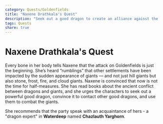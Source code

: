 ```yaml
---
category: Quests/Goldenfields
title: "Naxene Drathkala's Quest"
description: "Seek out a good dragon to create an alliance against the giants."
tags: Quests
share: true
---
```

# Naxene Drathkala's Quest
Every bone in her body tells Naxene that the attack on Goldenfields is just the beginning. She’s heard “rumblings” that other settlements have been impacted by the sudden appearance of giants — and not just hill giants but also stone, frost, fire, and cloud giants. Naxene is convinced that now is not the time for half-measures. She has read books about the ancient conflict between dragons and giants, and she urges the characters to seek out a powerful good dragon, convince it to contact other good dragons, and use them to combat the giants.

She recommends that the party speak with an acquaintance of hers - a "dragon expert" in **Waterdeep** named **Chazlauth Yarghorn**.